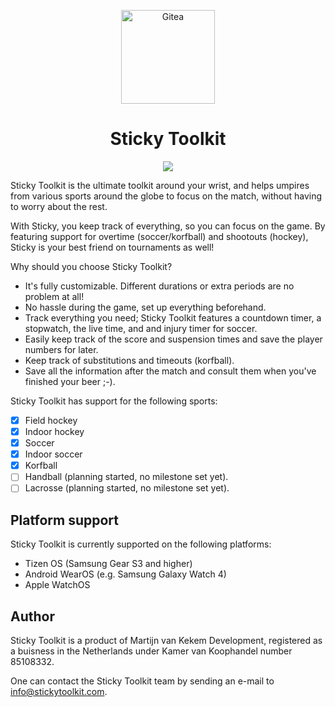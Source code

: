 <p align="center">
  <a href="https://gitea.io/">
    <img alt="Gitea" src="https://www.stickytoolkit.com/assets/icon/android-icon-192x192.png?v=1.1.0" width="150"/>
  </a>
</p>
<h1 align="center">Sticky Toolkit</h1>

<p align="center">
  <a href="https://www.stickytoolkit.com/discord" title="Discord">
    <img src="https://img.shields.io/discord/930723136071159839">
  </a>
</p>

Sticky Toolkit is the ultimate toolkit around your wrist, and helps umpires from various sports around the globe to focus on the match, without having to worry about the rest.

With Sticky, you keep track of everything, so you can focus on the game. By featuring support for overtime (soccer/korfball) and shootouts (hockey), Sticky is your best friend on tournaments as well!

Why should you choose Sticky Toolkit?
* It's fully customizable. Different durations or extra periods are no problem at all!
* No hassle during the game, set up everything beforehand.
* Track everything you need; Sticky Toolkit features a countdown timer, a stopwatch, the live time, and and injury timer for soccer.
* Easily keep track of the score and suspension times and save the player numbers for later.
* Keep track of substitutions and timeouts (korfball).
* Save all the information after the match and consult them when you've finished your beer ;-).

Sticky Toolkit has support for the following sports:
  - [x] Field hockey
  - [x] Indoor hockey
  - [x] Soccer
  - [x] Indoor soccer
  - [x] Korfball
  - [ ] Handball (planning started, no milestone set yet).
  - [ ] Lacrosse (planning started, no milestone set yet).

## Platform support
Sticky Toolkit is currently supported on the following platforms:
* Tizen OS (Samsung Gear S3 and higher)
* Android WearOS (e.g. Samsung Galaxy Watch 4)
* Apple WatchOS

## Author
Sticky Toolkit is a product of Martijn van Kekem Development, registered as a buisness in the Netherlands under Kamer van Koophandel number 85108332.

One can contact the Sticky Toolkit team by sending an e-mail to info@stickytoolkit.com.

